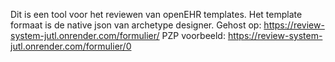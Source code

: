 Dit is een tool voor het reviewen van openEHR templates.
Het template formaat is de native json van archetype designer.
Gehost op: https://review-system-jutl.onrender.com/formulier/
PZP voorbeeld: https://review-system-jutl.onrender.com/formulier/0
